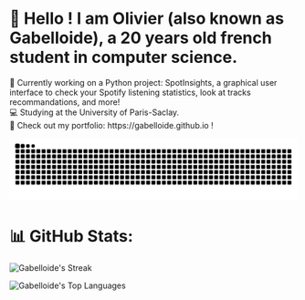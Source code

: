 <h1>👋 Hello ! I am Olivier (also known as Gabelloide), a 20 years old french student in computer science.</h1>
💠 Currently working on a Python project: SpotInsights, a graphical user interface to check your Spotify listening statistics, look at tracks recommandations, and more!<br>💻 Studying at the University of Paris-Saclay.<br>🧧 Check out my portfolio: https://gabelloide.github.io !

![Snake animation](https://github.com/Gabelloide/Gabelloide/blob/output/github-contribution-grid-snake-dark.svg)

# 📊 GitHub Stats:

![Gabelloide's Streak](https://github-readme-streak-stats.herokuapp.com/?user=Gabelloide&theme=vue-dark&hide_border=true)

![Gabelloide's Top Languages](https://github-readme-stats.vercel.app/api/top-langs/?username=Gabelloide&theme=vue-dark&show_icons=true&hide_border=true&layout=compact)
